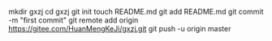 mkdir gxzj
cd gxzj
git init
touch README.md
git add README.md
git commit -m "first commit"
git remote add origin https://gitee.com/HuanMengKeJi/gxzj.git
git push -u origin master